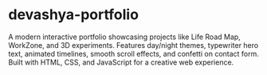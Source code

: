 # devashya-portfolio
A modern interactive portfolio showcasing projects like Life Road Map, WorkZone, and 3D experiments. Features day/night themes, typewriter hero text, animated timelines, smooth scroll effects, and confetti on contact form. Built with HTML, CSS, and JavaScript for a creative web experience.
